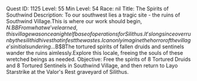 Quest ID: 1125
Level: 55
Min Level: 54
Race: nil
Title: The Spirits of Southwind
Description: To our southwest lies a tragic site - the ruins of Southwind Village.This is where our work should begin, $N.$B$BFrom what we've learned, this village was once a night elf base of operations for Silithus.It's long since overrun by the silithid hives that infest the wastes.I can only imagine the horror of the village's initial sundering...$B$BThe tortured spirits of fallen druids and sentinels wander the ruins aimlessly.Explore this locale, freeing the souls of these wretched beings as needed.
Objective: Free the spirits of 8 Tortured Druids and 8 Tortured Sentinels in Southwind Village, and then return to Layo Starstrike at the Valor's Rest graveyard of Silithus.
